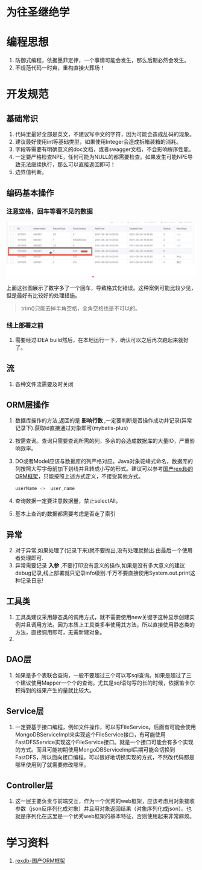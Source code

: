 为往圣继绝学
====

# 编程思想
1. 防御式编程，依据墨菲定律，一个事情可能会发生，那么后期必然会发生。
2. 不规范代码一时爽，重构直接火葬场！

# 开发规范

## 基础常识

1. 代码里最好全部是英文，不建议写中文的字符，因为可能会造成乱码的现象。
1. 建议最好使用int等基础类型，如果使用Integer会造成拆箱装箱的消耗。
2. 字段等需要有明确意义的doc文档，或者swagger文档，不会影响程序性能。
3. 一定要严格检查NPE，任何可能为NULL的都需要检查。如果发生可能NPE导致无法继续执行，那么可以直接返回即可！
4. 边界值判断。


## 编码基本操作

### 注意空格，回车等看不见的数据

![](./img/enter-key.png)

上面这张图展示了数字多了一个回车，导致格式化错误。这种案例可能比较少见，但是最好有比较好的处理措施。

> trim()只能去掉半角空格，全角空格也是不可以的。


### 线上部署之前

1. 需要经过IDEA build然后，在本地运行一下，确认可以之后再次跑起来就好了。

## 流
1. 各种文件流需要及时关闭



## ORM层操作

1. 数据库操作的方法,返回的是 **影响行数** ,一定要判断是否操作成功并记录(异常记录下).获取id直接通过对象即可(mybatis-plus)

2. 按需查询。查询只需要查询所需的列，多余的会造成数据库的大量IO，严重影响效率。

3. DO或者Model应该与数据库的列严格对应。Java对象驼峰式命名，数据库的列按照大写字母前加下划线并且转成小写的形式。建议可以参考[国产rexdb的ORM框架](https://gitee.com/rexsoft/rexdb)，只能按照上述方式定义，不接受其他方式。

   ```java
   userName ->  user_name
   ```

   

4. 查询数据一定要注意数据量，禁止selectAll。
5. 基本上查询的数据都需要考虑是否走了索引


## 异常
2. 对于异常,如果处理了(记录下来)就不要抛出,没有处理就抛出.由最后一个使用者处理即可.
3. 异常需要记录 **入参** ,不要打印没有意义的操作,如果是没有多大意义的建议debug记录,线上部署就只记录info级别.千万不要直接使用System.out.print这种记录日志!

## 工具类
1. 工具类建议采用静态类的调用方式，就不需要使用new关键字这种显示创建实例并且调用方法。因为本质上工具类多半使用其方法，所以直接使用静态类的方法，直接调用即可，无需新建对象。
2. 

## DAO层

1. 如果是多个表联合查询，一般不要超过三个可以写sql查询。如果是超过了三个建议使用Mapper一个个的查询。尤其是sql语句写的长的时候，依据笛卡尔积得到的结果产生的量就比较大。


## Service层

1. 一定要基于接口编程，例如文件操作，可以写FileService。后面有可能会使用MongoDBServiceImpl来实现这个FileService接口，有可能使用FastDFSService实现这个FileService接口。就是一个接口可能会有多个实现的方式。而且可能初期使用MongoDBServiceImpl后期可能会切换到FastDFS，所以面向接口编程，可以很好地切换实现的方式，不然改代码都是哪里使用到了就需要修改哪里。


## Controller层

1. 这一层主要负责与前端交互，作为一个优秀的web框架，应该考虑用对象接收参数（json反序列化成对象）并且用对象返回结果（对象序列化成json）。也就是序列化在这里是一个优秀web框架的基本特征，否则使用起来非常麻烦。

# 学习资料

1. [rexdb-国产ORM框架](https://gitee.com/rexsoft/rexdb)